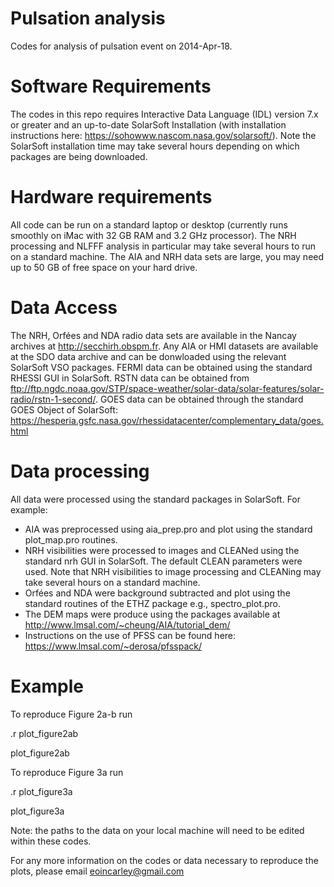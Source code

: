 # Pulsation analysis
Codes for analysis of pulsation event on 2014-Apr-18. 

# Software Requirements
The codes in this repo requires Interactive Data Language (IDL) version 7.x or greater and an up-to-date SolarSoft Installation (with installation instructions here: https://sohowww.nascom.nasa.gov/solarsoft/). Note the SolarSoft installation time may take several hours depending on which packages are being downloaded. 

# Hardware requirements

All code can be run on a standard laptop or desktop (currently runs smoothly on iMac with 32 GB RAM and 3.2 GHz processor). The NRH processing and NLFFF analysis in particular may take several hours to run on a standard machine. The AIA and NRH data sets are large, you may need up to 50 GB of free space on your hard drive.

# Data Access

The NRH, Orfées and NDA radio data sets are available in the Nancay archives at http://secchirh.obspm.fr. Any AIA or HMI datasets are available at the SDO data archive and can be donwloaded using the relevant SolarSoft VSO packages. FERMI data can be obtained using the standard RHESSI GUI in SolarSoft. RSTN data can be obtained from ftp://ftp.ngdc.noaa.gov/STP/space-weather/solar-data/solar-features/solar-radio/rstn-1-second/. GOES data can be obtained through the standard GOES Object of SolarSoft: https://hesperia.gsfc.nasa.gov/rhessidatacenter/complementary_data/goes.html

# Data processing

All data were processed using the standard packages in SolarSoft. For example:

- AIA was preprocessed using aia_prep.pro and plot using the standard plot_map.pro routines.
- NRH visibilities were processed to images and CLEANed using the standard nrh GUI in SolarSoft. The default CLEAN parameters were used. Note that NRH visibilities to image processing and CLEANing may take several hours
on a standard machine.
- Orfées and NDA were background subtracted and plot using the standard routines of the ETHZ package e.g., spectro_plot.pro.
- The DEM maps were produce using the packages available at http://www.lmsal.com/~cheung/AIA/tutorial_dem/
- Instructions on the use of PFSS can be found here: https://www.lmsal.com/~derosa/pfsspack/

# Example
To reproduce Figure 2a-b run

.r plot_figure2ab

plot_figure2ab

To reproduce Figure 3a run

.r plot_figure3a

plot_figure3a

Note: the paths to the data on your local machine will need to be edited within these codes. 

For any more information on the codes or data necessary to reproduce the plots, please email eoincarley@gmail.com
